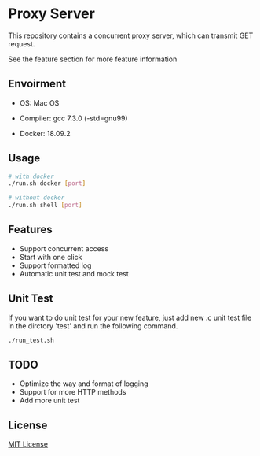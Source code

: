 # Proxy Server

This repository contains a concurrent proxy server, which can transmit GET request.

See the feature section for more feature information

## Envoirment
- OS: Mac OS

- Compiler: gcc 7.3.0 (-std=gnu99)

- Docker: 18.09.2

## Usage

``` bash
# with docker
./run.sh docker [port]

# without docker
./run.sh shell [port]
```

## Features
- Support concurrent access
- Start with one click
- Support formatted log
- Automatic unit test and mock test


## Unit Test
If you want to do unit test for your new feature, just add new .c unit test file in the dirctory 'test' and run the following command.

``` bash
./run_test.sh
```



## TODO
- Optimize the way and format of logging
- Support for more HTTP methods
- Add more unit test

## License

[MIT License](https://github.com/wuwentao1998/proxy-server/blob/master/LICENSE)
